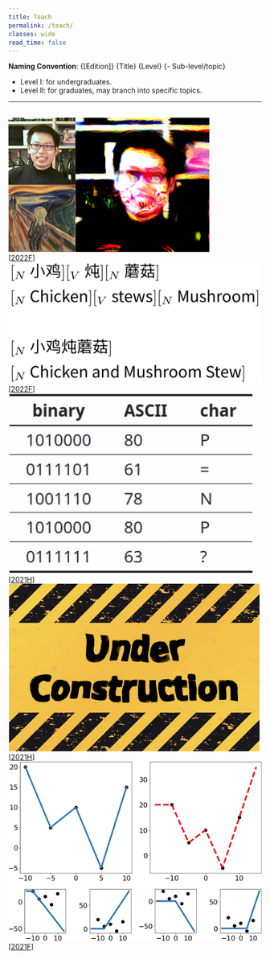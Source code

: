 ```yaml
---
title: Teach
permalink: /teach/
classes: wide
read_time: false
---
```


**Naming Convention**: {[Edition]} {Title} {Level} {- Sub-level/topic}

- Level I: for undergraduates.
- Level II: for graduates, may branch into specific topics.

<hr>
<br>

<div class="pub_row">
  <div class="pub_img">
    <img src="DeepLearning2022F/teaser.png">
  </div>
  <div class="pub_txt">
    <title>[2022] Deep Learning I</title>
    <links>
      [<a href="DeepLearning2022F/2022F.html">2022F</a>]
    </links>
  </div>
</div>

<div class="pub_row">
  <div class="pub_img">
    <img src="SpeechLanguage2022F/teaser.png">
  </div>
  <div class="pub_txt">
    <title>[2022] Natural Language Processing I</title>
    <links>
      [<a href="SpeechLanguage2022F/2022F.html">2022F</a>]
    </links>
  </div>
</div>

<div class="pub_row">
  <div class="pub_img">
    <img src="Algorithm/teaser.png">
  </div>
  <div class="pub_txt">
    <title>[2021] Algorithm II</title>
    <links>
      [<a href="Algorithm/2021H.html">2021H</a>]
    </links>
  </div>
</div>

<div class="pub_row">
  <div class="pub_img">
    <img src="ComputerGraphics/teaser.png">
  </div>
  <div class="pub_txt">
    <title>[2021] Computer Graphics I</title>
    <links>
      [<a href="ComputerGraphics/2021H.html">2021H</a>]
    </links>
  </div>
</div>

<div class="pub_row">
  <div class="pub_img">
    <img src="DeepLearning2021F/teaser.png">
  </div>
  <div class="pub_txt">
    <title>[2021] Deep Learning I</title>
    <links>
      [<a href="DeepLearning2021F/2021F.html">2021F</a>]
    </links>
  </div>
</div>

